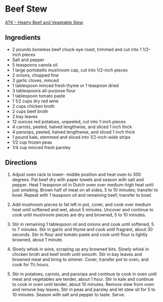 # Beef Stew
[ATK - Hearty Beef and Vegetable Stew](https://www.kcet.org/shows/americas-test-kitchen-from-cooks-illustrated/recipe-hearty-beef-and-vegetable-stew)

## Ingredients

* 2 pounds boneless beef chuck-eye roast, trimmed and cut into 1 1/2-inch pieces
* Salt and pepper
* 5 teaspoons canola oil
* 1 large portobello mushroom cap, cut into 1/2-inch pieces
* 2 onions, chopped fine
* 3 garlic cloves, minced
* 1 tablespoon minced fresh thyme or 1 teaspoon dried
* 3 tablespoons all-purpose flour
* 1 tablespoon tomato paste
* 1 1/2 cups dry red wine
* 2 cups chicken broth
* 2 cups beef broth
* 2 bay leaves
* 12 ounces red potatoes, unpeeled, cut into 1-inch pieces
* 4 carrots, peeled, halved lengthwise, and sliced 1 inch thick
* 4 parsnips, peeled, halved lengthwise, and sliced 1 inch thick
* 1 pound kale, stemmed and sliced into 1/2-inch-wide strips
* 1/2 cup frozen peas
* 1/4 cup minced fresh parsley

## Directions

1. Adjust oven rack to lower- middle position and heat oven to 300 degrees. Pat beef dry with paper towels and season with salt and pepper. Heat 1 teaspoon oil in Dutch oven over medium-high heat until just smoking. Brown half of meat on all sides, 5 to 10 minutes; transfer to bowl. Repeat with 1 teaspoon oil and remaining beef; transfer to bowl.

2. Add mushroom pieces to fat left in pot, cover, and cook over medium heat until softened and wet, about 5 minutes. Uncover and continue to cook until mushroom pieces are dry and browned, 5 to 10 minutes.

3. Stir in remaining 1 tablespoon oil and onions and cook until softened, 5 to 7 minutes. Stir in garlic and thyme and cook until fragrant, about 30 seconds. Stir in flour and tomato paste and cook until flour is lightly browned, about 1 minute.

4. Slowly whisk in wine, scraping up any browned bits. Slowly whisk in chicken broth and beef broth until smooth. Stir in bay leaves and browned meat and bring to simmer. Cover, transfer pot to oven, and cook for 1½ hours.

5. Stir in potatoes, carrots, and parsnips and continue to cook in oven until meat and vegetables are tender, about 1 hour. Stir in kale and continue to cook in oven until tender, about 10 minutes. Remove stew from oven and remove bay leaves. Stir in peas and parsley and let stew sit for 5 to 10 minutes. Season with salt and pepper to taste. Serve.
